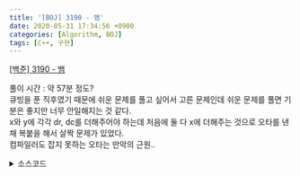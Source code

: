 ```yaml
---
title: '[BOJ] 3190 - 뱀'
date: 2020-05-31 17:34:56 +0900
categories: [Algorithm, BOJ]
tags: [C++, 구현]
---
```


[[백준] 3190 - 뱀](https://www.acmicpc.net/problem/3190)<br>

풀이 시간 : 약 57분 정도?<br>
큐빙을 푼 직후였기 때문에 쉬운 문제를 풀고 싶어서 고른 문제인데 쉬운 문제를 풀면 기분은 좋지만 너무 안일해지는 것 같다.<br>
x와 y에 각각 dr, dc를 더해주어야 하는데 처음에 둘 다 x에 더해주는 것으로 오타를 낸 채 복붙을 해서 살짝 문제가 있었다.<br>
컴파일러도 잡지 못하는 오타는 만악의 근원..

<details>
  <summary> 소스코드 </summary>
    <div markdown="1">

```c++
#include <iostream>
#include <queue>
#include <algorithm>
#include <functional>
using namespace std;
typedef pair<int, int> PII;

const int dr[4] = { 0, 0, 1, -1 }, dc[4] = { 1, -1, 0, 0 }; // 우 좌 하 상
int n, k, board[105][105], idx = 0, x, y;
queue<PII> snail;

void turn(char token) {
	if (token == 'L') {
		if (idx == 0) idx = 3;
		else if (idx == 1) idx = 2;
		else if (idx == 2) idx = 0;
		else idx = 1;
	}
	else {
		if (idx == 0) idx = 2;
		else if (idx == 1) idx = 3;
		else if (idx == 2) idx = 1;
		else idx = 0;
	}
}

bool is_in_range(int x, int y) {
	return x >= 0 && x < n&& y >= 0 && y < n;
}

int main(void) {
	snail.push({ 0,0 });
	board[0][0] = 1;
	scanf("%d", &n);
	getchar();
	scanf("%d", &k);
	getchar();
	while (k--) {
		int a, b;
		scanf("%d %d", &a, &b);
		getchar();
		board[a - 1][b - 1] = 2;
	}
	scanf("%d", &k);
	getchar();
	int ans = 0;
	for (int i = 0; i < k; i++) {
		int s;
		char c;
		scanf("%d %c", &s, &c);
		getchar();
		while (s > ans) {
			ans++;
			x += dr[idx]; y += dc[idx];
			if (is_in_range(x, y) && board[x][y] != 1) {
				snail.push({ x, y });
				if (!board[x][y]) {
					board[snail.front().first][snail.front().second] = 0;
					snail.pop();
				}
				board[x][y] = 1;
			}
			else {
				printf("%d", ans);
				return 0;
			}
		}
		turn(c);
	}
	while (true) {
		ans++;
		x += dr[idx]; y += dc[idx];
		if (is_in_range(x, y) && board[x][y] != 1) {
			snail.push({ x, y });
			if (!board[x][y]) {
				board[snail.front().first][snail.front().second] = 0;
				snail.pop();
			}
			board[x][y] = 1;
		}
		else {
			printf("%d", ans);
			return 0;
		}
	}
	return 0;
}
```

</div>
</details>